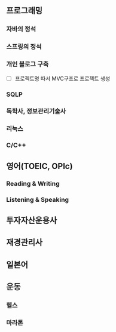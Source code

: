 ## 프로그래밍
### 자바의 정석
### 스프링의 정석
### 개인 블로그 구축
-[ ] 프로젝트명 따서 MVC구조로 프로젝트 생성
### SQLP
### 독학사, 정보관리기술사
### 리눅스
### C/C++

## 영어(TOEIC, OPIc)
### Reading & Writing
### Listening & Speaking

## 투자자산운용사

## 재경관리사

## 일본어

## 운동
### 헬스
### 마라톤
